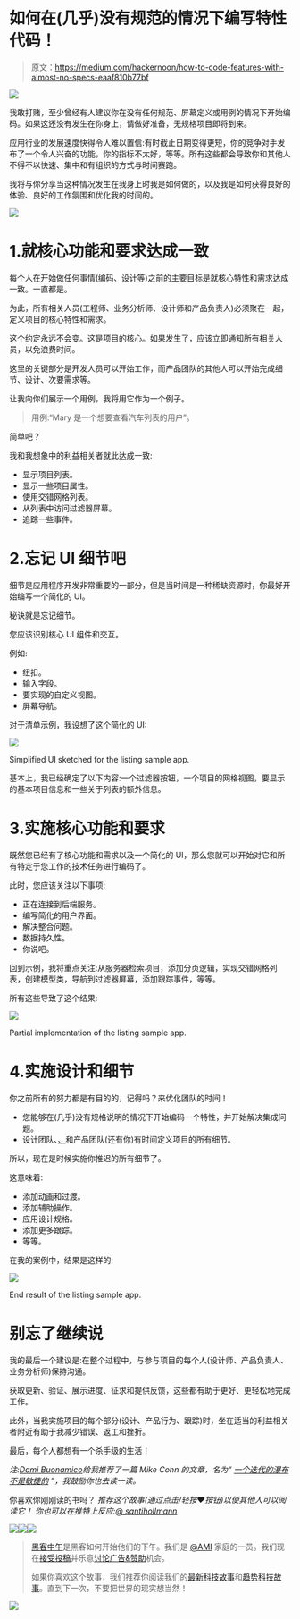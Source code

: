 # 如何在(几乎)没有规范的情况下编写特性代码！

> 原文：<https://medium.com/hackernoon/how-to-code-features-with-almost-no-specs-eaaf810b77bf>

![](img/882711e6f8b1cbd3aa755ef32b07a278.png)

我敢打赌，至少曾经有人建议你在没有任何规范、屏幕定义或用例的情况下开始编码。如果这还没有发生在你身上，请做好准备，无规格项目即将到来。

应用行业的发展速度快得令人难以置信:有时截止日期变得更短，你的竞争对手发布了一个令人兴奋的功能，你的指标不太好，等等。所有这些都会导致你和其他人不得不以快速、集中和有组织的方式与时间赛跑。

我将与你分享当这种情况发生在我身上时我是如何做的，以及我是如何获得良好的体验、良好的工作氛围和优化我的时间的。

![](img/d63b85662a2a7cf1b4e8deca732ee936.png)

# 1.就核心功能和要求达成一致

每个人在开始做任何事情(编码、设计等)之前的主要目标是就核心特性和需求达成一致。一直都是。

为此，所有相关人员(工程师、业务分析师、设计师和产品负责人)必须聚在一起，定义项目的核心特性和需求。

这个约定永远不会变。这是项目的核心。如果发生了，应该立即通知所有相关人员，以免浪费时间。

这里的关键部分是开发人员可以开始工作，而产品团队的其他人可以开始完成细节、设计、次要需求等。

让我向你们展示一个用例，我将用它作为一个例子。

> 用例:“Mary 是一个想要查看汽车列表的用户”。

简单吧？

我和我想象中的利益相关者就此达成一致:

*   显示项目列表。
*   显示一些项目属性。
*   使用交错网格列表。
*   从列表中访问过滤器屏幕。
*   追踪一些事件。

# 2.忘记 UI 细节吧

细节是应用程序开发非常重要的一部分，但是当时间是一种稀缺资源时，你最好开始编写一个简化的 UI。

秘诀就是忘记细节。

您应该识别核心 UI 组件和交互。

例如:

*   纽扣。
*   输入字段。
*   要实现的自定义视图。
*   屏幕导航。

对于清单示例，我设想了这个简化的 UI:

![](img/225154de9cc56682259955d3873be8dc.png)

Simplified UI sketched for the listing sample app.

基本上，我已经确定了以下内容:一个过滤器按钮，一个项目的网格视图，要显示的基本项目信息和一些关于列表的额外信息。

# 3.实施核心功能和要求

既然您已经有了核心功能和需求以及一个简化的 UI，那么您就可以开始对它和所有特定于您工作的技术任务进行编码了。

此时，您应该关注以下事项:

*   正在连接到后端服务。
*   编写简化的用户界面。
*   解决整合问题。
*   数据持久性。
*   你说吧。

回到示例，我将重点关注:从服务器检索项目，添加分页逻辑，实现交错网格列表，创建模型类，导航到过滤器屏幕，添加跟踪事件，等等。

所有这些导致了这个结果:

![](img/7b955af0910bad6ffad400e84d78e6d8.png)

Partial implementation of the listing sample app.

# 4.实施设计和细节

你之前所有的努力都是有目的的，记得吗？来优化团队的时间！

*   您能够在(几乎)没有规格说明的情况下开始编码一个特性，并开始解决集成问题。
*   设计团队、[、](https://hackernoon.com/tagged/ux)和产品团队(还有你)有时间定义项目的所有细节。

所以，现在是时候实施你推迟的所有细节了。

这意味着:

*   添加动画和过渡。
*   添加辅助操作。
*   应用设计规格。
*   添加更多跟踪。
*   等等。

在我的案例中，结果是这样的:

![](img/7874f9f5f1db10b8f4cda700ba4ea2c4.png)

End result of the listing sample app.

# 别忘了继续说

我的最后一个建议是:在整个过程中，与参与项目的每个人(设计师、产品负责人、业务分析师)保持沟通。

获取更新、验证、展示进度、征求和提供反馈，这些都有助于更好、更轻松地完成工作。

此外，当我实施项目的每个部分(设计、产品行为、跟踪)时，坐在适当的利益相关者附近有助于我减少错误、返工和挫折。

最后，每个人都想有一个杀手级的生活！

*注:*[*Dami Buonamico*](https://medium.com/u/a8a30f9faa8f?source=post_page-----eaaf810b77bf--------------------------------)*给我推荐了一篇 Mike Cohn 的文章，名为“* [*一个迭代的瀑布不是敏捷的*](https://www.mountaingoatsoftware.com/blog/an-iterative-waterfall-isnt-agile) *”，我鼓励你也去读一读。*

你喜欢你刚刚读的书吗？ *推荐这个故事(通过点击/轻按❤按钮)以便其他人可以阅读它！
你也可以在推特上反应:*[*@ santihollmann*](http://www.twitter.com/santihollmann)

[![](img/50ef4044ecd4e250b5d50f368b775d38.png)](http://bit.ly/HackernoonFB)[![](img/979d9a46439d5aebbdcdca574e21dc81.png)](https://goo.gl/k7XYbx)[![](img/2930ba6bd2c12218fdbbf7e02c8746ff.png)](https://goo.gl/4ofytp)

> [黑客中午](http://bit.ly/Hackernoon)是黑客如何开始他们的下午。我们是 [@AMI](http://bit.ly/atAMIatAMI) 家庭的一员。我们现在[接受投稿](http://bit.ly/hackernoonsubmission)并乐意[讨论广告&赞助](mailto:partners@amipublications.com)机会。
> 
> 如果你喜欢这个故事，我们推荐你阅读我们的[最新科技故事](http://bit.ly/hackernoonlatestt)和[趋势科技故事](https://hackernoon.com/trending)。直到下一次，不要把世界的现实想当然！

[![](img/be0ca55ba73a573dce11effb2ee80d56.png)](https://goo.gl/Ahtev1)